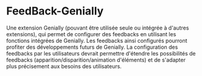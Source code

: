 # FeedBack-Genially
Une extension Genially (pouvant être utilisée seule ou intégrée à d'autres extensions), qui permet de configurer des feedbacks en utilisant les fonctions intégrées de Genially. Les feedbacks ainsi configurés pourront profiter des développements futurs de Genially.
La configuration des feedbacks par les utilisateurs devrait permettre d'étendre les possibilités de feedbacks (apparition/disparition/animation d'éléments) et de s'adapter plus précisement aux besoins des utilisateurs.
